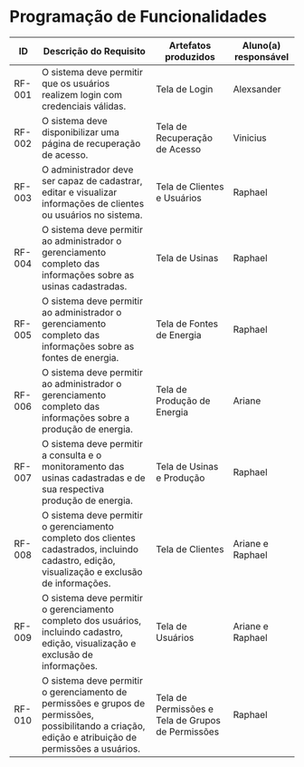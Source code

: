 # Programação de Funcionalidades


|ID    | Descrição do Requisito  | Artefatos produzidos | Aluno(a) responsável |
|------|-----------------------------------------|----|----|
|RF-001| O sistema deve permitir que os usuários realizem login com credenciais válidas. | Tela de Login  | Alexsander |
|RF-002| O sistema deve disponibilizar uma página de recuperação de acesso. | Tela de Recuperação de Acesso | Vinicius |
|RF-003| O administrador deve ser capaz de cadastrar, editar e visualizar informações de clientes ou usuários no sistema. | Tela de Clientes e Usuários | Raphael |
|RF-004| O sistema deve permitir ao administrador o gerenciamento completo das informações sobre as usinas cadastradas. | Tela de Usinas | Raphael |
|RF-005| O sistema deve permitir ao administrador o gerenciamento completo das informações sobre as fontes de energia. | Tela de Fontes de Energia | Raphael |
|RF-006| O sistema deve permitir ao administrador o gerenciamento completo das informações sobre a produção de energia. | Tela de Produção de Energia | Ariane |
|RF-007| O sistema deve permitir a consulta e o monitoramento das usinas cadastradas e de sua respectiva produção de energia. | Tela de Usinas e Produção | Raphael |
|RF-008| O sistema deve permitir o gerenciamento completo dos clientes cadastrados, incluindo cadastro, edição, visualização e exclusão de informações. | Tela de Clientes | Ariane e Raphael |
|RF-009| O sistema deve permitir o gerenciamento completo dos usuários, incluindo cadastro, edição, visualização e exclusão de informações. | Tela de Usuários | Ariane e Raphael |
|RF-010| O sistema deve permitir o gerenciamento de permissões e grupos de permissões, possibilitando a criação, edição e atribuição de permissões a usuários. | Tela de Permissões e Tela de Grupos de Permissões | Raphael |

<!-- # Instruções de acesso

Não deixe de informar o link onde a aplicação estiver disponível para acesso (por exemplo: https://adota-pet.herokuapp.com/src/index.html).

Se houver usuário de teste, o login e a senha também deverão ser informados aqui (por exemplo: usuário - admin / senha - admin).

O link e o usuário/senha descritos acima são apenas exemplos de como tais informações deverão ser apresentadas.

> **Links Úteis**:
>
> - [Trabalhando com HTML5 Local Storage e JSON](https://www.devmedia.com.br/trabalhando-com-html5-local-storage-e-json/29045)
> - [JSON Tutorial](https://www.w3resource.com/JSON)
> - [JSON Data Set Sample](https://opensource.adobe.com/Spry/samples/data_region/JSONDataSetSample.html)
> - [JSON - Introduction (W3Schools)](https://www.w3schools.com/js/js_json_intro.asp)
> - [JSON Tutorial (TutorialsPoint)](https://www.tutorialspoint.com/json/index.htm) -->

